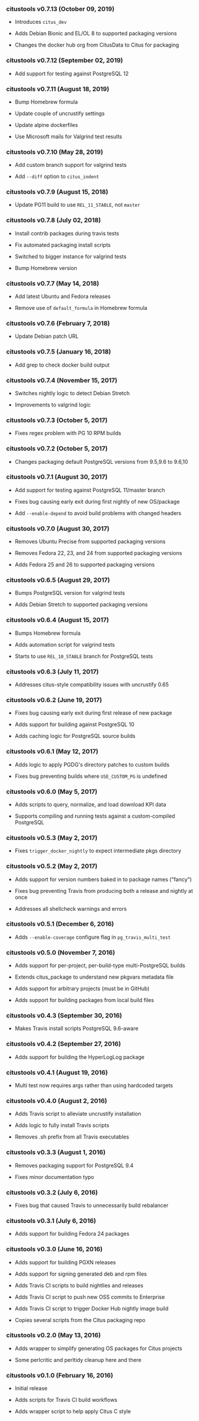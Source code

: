 ### citustools v0.7.13 (October 09, 2019) ###

* Introduces `citus_dev`

* Adds Debian Bionic and EL/OL 8 to supported packaging versions

* Changes the docker hub org from CitusData to Citus for packaging

### citustools v0.7.12 (September 02, 2019) ###

* Add support for testing against PostgreSQL 12

### citustools v0.7.11 (August 18, 2019) ###

* Bump Homebrew formula

* Update couple of uncrustify settings

* Update alpine dockerfiles

* Use Microsoft mails for Valgrind test results

### citustools v0.7.10 (May 28, 2019) ###

* Add custom branch support for valgrind tests

* Add `--diff` option to `citus_indent`

### citustools v0.7.9 (August 15, 2018) ###

* Update PG11 build to use `REL_11_STABLE`, not `master`

### citustools v0.7.8 (July 02, 2018) ###

* Install contrib packages during travis tests

* Fix automated packaging install scripts

* Switched to bigger instance for valgrind tests

* Bump Homebrew version

### citustools v0.7.7 (May 14, 2018) ###

* Add latest Ubuntu and Fedora releases

* Remove use of `default_formula` in Homebrew formula

### citustools v0.7.6 (February 7, 2018) ###

* Update Debian patch URL

### citustools v0.7.5 (January 16, 2018) ###

* Add grep to check docker build output

### citustools v0.7.4 (November 15, 2017) ###

* Switches nightly logic to detect Debian Stretch

* Improvements to valgrind logic

### citustools v0.7.3 (October 5, 2017) ###

* Fixes regex problem with PG 10 RPM builds

### citustools v0.7.2 (October 5, 2017) ###

* Changes packaging default PostgreSQL versions from 9.5,9.6 to 9.6,10

### citustools v0.7.1 (August 30, 2017) ###

* Add support for testing against PostgreSQL 11/master branch

* Fixes bug causing early exit during first nightly of new OS/package

* Add `--enable-depend` to avoid build problems with changed headers

### citustools v0.7.0 (August 30, 2017) ###

* Removes Ubuntu Precise from supported packaging versions

* Removes Fedora 22, 23, and 24 from supported packaging versions

* Adds Fedora 25 and 26 to supported packaging versions

### citustools v0.6.5 (August 29, 2017) ###

* Bumps PostgreSQL version for valgrind tests

* Adds Debian Stretch to supported packaging versions

### citustools v0.6.4 (August 15, 2017) ###

* Bumps Homebrew formula

* Adds automation script for valgrind tests

* Starts to use `REL_10_STABLE` branch for PostgreSQL tests

### citustools v0.6.3 (July 11, 2017) ###

* Addresses citus-style compatibility issues with uncrustify 0.65

### citustools v0.6.2 (June 19, 2017) ###

* Fixes bug causing early exit during first release of new package

* Adds support for building against PostgreSQL 10

* Adds caching logic for PostgreSQL source builds

### citustools v0.6.1 (May 12, 2017) ###

* Adds logic to apply PGDG's directory patches to custom builds

* Fixes bug preventing builds where `USE_CUSTOM_PG` is undefined

### citustools v0.6.0 (May 5, 2017) ###

* Adds scripts to query, normalize, and load download KPI data

* Supports compiling and running tests against a custom-compiled PostgreSQL

### citustools v0.5.3 (May 2, 2017) ###

* Fixes `trigger_docker_nightly` to expect intermediate pkgs directory

### citustools v0.5.2 (May 2, 2017) ###

* Adds support for version numbers baked in to package names ("fancy")

* Fixes bug preventing Travis from producing both a release and nightly at once

* Addresses all shellcheck warnings and errors

### citustools v0.5.1 (December 6, 2016) ###

* Adds `--enable-coverage` configure flag in `pg_travis_multi_test`

### citustools v0.5.0 (November 7, 2016) ###

* Adds support for per-project, per-build-type multi-PostgreSQL builds

* Extends citus_package to understand new pkgvars metadata file

* Adds support for arbitrary projects (must be in GitHub)

* Adds support for building packages from local build files

### citustools v0.4.3 (September 30, 2016) ###

* Makes Travis install scripts PostgreSQL 9.6-aware

### citustools v0.4.2 (September 27, 2016) ###

* Adds support for building the HyperLogLog package

### citustools v0.4.1 (August 19, 2016) ###

* Multi test now requires args rather than using hardcoded targets

### citustools v0.4.0 (August 2, 2016) ###

* Adds Travis script to alleviate uncrustify installation

* Adds logic to fully install Travis scripts

* Removes .sh prefix from all Travis executables

### citustools v0.3.3 (August 1, 2016) ###

* Removes packaging support for PostgreSQL 9.4

* Fixes minor documentation typo

### citustools v0.3.2 (July 6, 2016) ###

* Fixes bug that caused Travis to unnecessarily build rebalancer

### citustools v0.3.1 (July 6, 2016) ###

* Adds support for building Fedora 24 packages

### citustools v0.3.0 (June 16, 2016) ###

* Adds support for building PGXN releases

* Adds support for signing generated deb and rpm files

* Adds Travis CI scripts to build nightlies and releases

* Adds Travis CI script to push new OSS commits to Enterprise

* Adds Travis CI script to trigger Docker Hub nightly image build

* Copies several scripts from the Citus packaging repo

### citustools v0.2.0 (May 13, 2016) ###

* Adds wrapper to simplify generating OS packages for Citus projects

* Some perlcritic and perltidy cleanup here and there

### citustools v0.1.0 (February 16, 2016) ###

* Initial release

* Adds scripts for Travis CI build workflows

* Adds wrapper script to help apply Citus C style

